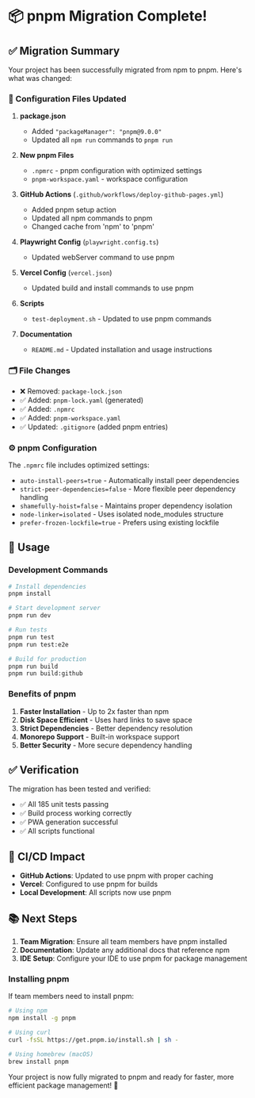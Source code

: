 # 📦 pnpm Migration Complete!

## ✅ Migration Summary

Your project has been successfully migrated from npm to pnpm. Here's what was changed:

### 🔧 Configuration Files Updated

1. **package.json**
   - Added `"packageManager": "pnpm@9.0.0"`
   - Updated all `npm run` commands to `pnpm run`

2. **New pnpm Files**
   - `.npmrc` - pnpm configuration with optimized settings
   - `pnpm-workspace.yaml` - workspace configuration

3. **GitHub Actions** (`.github/workflows/deploy-github-pages.yml`)
   - Added pnpm setup action
   - Updated all npm commands to pnpm
   - Changed cache from 'npm' to 'pnpm'

4. **Playwright Config** (`playwright.config.ts`)
   - Updated webServer command to use pnpm

5. **Vercel Config** (`vercel.json`)
   - Updated build and install commands to use pnpm

6. **Scripts**
   - `test-deployment.sh` - Updated to use pnpm commands

7. **Documentation**
   - `README.md` - Updated installation and usage instructions

### 🗂️ File Changes

- ❌ Removed: `package-lock.json`
- ✅ Added: `pnpm-lock.yaml` (generated)
- ✅ Added: `.npmrc`
- ✅ Added: `pnpm-workspace.yaml`
- ✅ Updated: `.gitignore` (added pnpm entries)

### ⚙️ pnpm Configuration

The `.npmrc` file includes optimized settings:
- `auto-install-peers=true` - Automatically install peer dependencies
- `strict-peer-dependencies=false` - More flexible peer dependency handling
- `shamefully-hoist=false` - Maintains proper dependency isolation
- `node-linker=isolated` - Uses isolated node_modules structure
- `prefer-frozen-lockfile=true` - Prefers using existing lockfile

## 🚀 Usage

### Development Commands
```bash
# Install dependencies
pnpm install

# Start development server
pnpm run dev

# Run tests
pnpm run test
pnpm run test:e2e

# Build for production
pnpm run build
pnpm run build:github
```

### Benefits of pnpm

1. **Faster Installation** - Up to 2x faster than npm
2. **Disk Space Efficient** - Uses hard links to save space
3. **Strict Dependencies** - Better dependency resolution
4. **Monorepo Support** - Built-in workspace support
5. **Better Security** - More secure dependency handling

## ✅ Verification

The migration has been tested and verified:
- ✅ All 185 unit tests passing
- ✅ Build process working correctly
- ✅ PWA generation successful
- ✅ All scripts functional

## 🔄 CI/CD Impact

- **GitHub Actions**: Updated to use pnpm with proper caching
- **Vercel**: Configured to use pnpm for builds
- **Local Development**: All scripts now use pnpm

## 📚 Next Steps

1. **Team Migration**: Ensure all team members have pnpm installed
2. **Documentation**: Update any additional docs that reference npm
3. **IDE Setup**: Configure your IDE to use pnpm for package management

### Installing pnpm

If team members need to install pnpm:
```bash
# Using npm
npm install -g pnpm

# Using curl
curl -fsSL https://get.pnpm.io/install.sh | sh -

# Using homebrew (macOS)
brew install pnpm
```

Your project is now fully migrated to pnpm and ready for faster, more efficient package management! 🎉